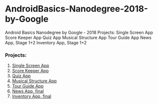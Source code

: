 # AndroidBasics-Nanodegree-2018-by-Google
Android Basics Nanodegree by Google - 2018
Projects:
Single Screen App
Score Keeper App
Quiz App
Musical Structure App
Tour Guide App
News App, Stage 1+2
Inventory App, Stage 1+2

### Projects:
1.  [Single Screen App](https://github.com/Berov/GoogleDeveloperChallengeScholarship-AndroidBasics-Nanodegree-2018/tree/master/First)
2. [Score Keeper App]()
3. [Quiz App]()
4. [Musical Structure App]()
5. [Tour Guide App]()
6. [News App, final]()
7. [Inventory App, final]()
